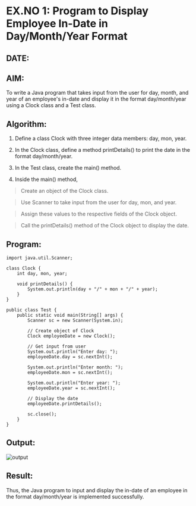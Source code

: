 # EX.NO 1: Program to Display Employee In-Date in Day/Month/Year Format
## DATE: 
## AIM:

To write a Java program that takes input from the user for day, month, and year of an employee's in-date and display it in the format day/month/year using a Clock class and a Test class.

## Algorithm:

1. Define a class Clock with three integer data members: day, mon, year.

2. In the Clock class, define a method printDetails() to print the date in the format day/month/year.

3. In the Test class, create the main() method.

4. Inside the main() method,

  > Create an object of the Clock class.

  > Use Scanner to take input from the user for day, mon, and year.

  > Assign these values to the respective fields of the Clock object.

  > Call the printDetails() method of the Clock object to display the date.

## Program:

```
import java.util.Scanner;

class Clock {
    int day, mon, year;

    void printDetails() {
        System.out.println(day + "/" + mon + "/" + year);
    }
}

public class Test {
    public static void main(String[] args) {
        Scanner sc = new Scanner(System.in);

        // Create object of Clock
        Clock employeeDate = new Clock();

        // Get input from user
        System.out.println("Enter day: ");
        employeeDate.day = sc.nextInt();

        System.out.println("Enter month: ");
        employeeDate.mon = sc.nextInt();

        System.out.println("Enter year: ");
        employeeDate.year = sc.nextInt();

        // Display the date
        employeeDate.printDetails();

        sc.close();
    }
}

```

## Output:
![output](https://github.com/user-attachments/assets/fd9b6ec7-6ec9-4211-a959-4053f8ec30f2)



## Result:
Thus, the Java program to input and display the in-date of an employee in the format day/month/year is implemented successfully.




